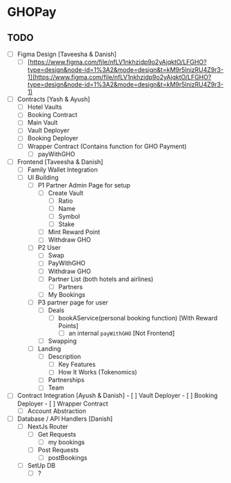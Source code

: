 # GHOPay

## TODO

- [ ] Figma Design [Taveesha & Danish]
	- [ ] [https://www.figma.com/file/nfLV1nkhzidp9o2yAjqktO/LFGHO?type=design&node-id=1%3A2&mode=design&t=kM9r5lnizRU4Z9r3-1](https://www.figma.com/file/nfLV1nkhzidp9o2yAjqktO/LFGHO?type=design&node-id=1%3A2&mode=design&t=kM9r5lnizRU4Z9r3-1)
- [ ] Contracts [Yash & Ayush]
	- [ ] Hotel Vaults
	- [ ] Booking Contract
	- [ ] Main Vault
	- [ ] Vault Deployer 
	- [ ] Booking Deployer
	- [ ] Wrapper Contract (Contains function for GHO Payment)
		- [ ] payWithGHO
- [ ] Frontend [Taveesha & Danish]
	- [ ] Family Wallet Integration 
	- [ ] UI Building 
		- [ ] P1 Partner Admin Page for setup
			- [ ] Create Vault
				- [ ] Ratio
				- [ ] Name
				- [ ] Symbol
				- [ ] Stake
			- [ ] Mint Reward Point
			- [ ] Withdraw GHO
		- [ ] P2 User
			- [ ] Swap 
			- [ ] PayWithGHO
			- [ ] Withdraw GHO
			- [ ] Partner List (both hotels and airlines)
				- [ ] Partners
			- [ ] My Bookings
		- [ ] P3 partner page for user 
			- [ ] Deals
				- [ ] bookAService(personal booking function) [With Reward Points]
					- [ ] an internal `payWithGHO` [Not Frontend]
			- [ ] Swapping
		- [ ] Landing
			- [ ] Description
         		- [ ] Key Features
           		- [ ] How It Works (Tokenomics)
			- [ ] Partnerships
			- [ ] Team
- [ ] Contract Integration [Ayush & Danish]
		- [ ] Vault Deployer 
		- [ ] Booking Deployer
		- [ ] Wrapper Contract  
	- [ ] Account Abstraction
- [ ] Database / API Handlers [Danish]
	- [ ] NextJs Router
		- [ ] Get Requests
			- [ ] my bookings
		- [ ] Post Requests
			- [ ] postBookings
	- [ ] SetUp DB
		- [ ] ?
